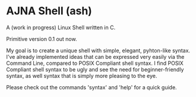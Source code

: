 # AJNA Shell (ash)
A (work in progress) Linux Shell written in C.

Primitive version 0.1 out now. 

My goal is to create a unique shell with simple, elegant, pyhton-like syntax.
I've already implemented ideas that can be expressed very easily via the Command Line, compared to POSIX Compliant shell syntax.
I find POSIX Compliant shell syntax to be ugly and see the need for beginner-friendly syntax, as well syntax that is simply more pleasing to the eye.

Please check out the commands 'syntax' and 'help' for a quick guide.
